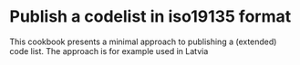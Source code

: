 # Publish a codelist in iso19135 format

This cookbook presents a minimal approach to publishing a (extended) code list. The approach is for example used in Latvia